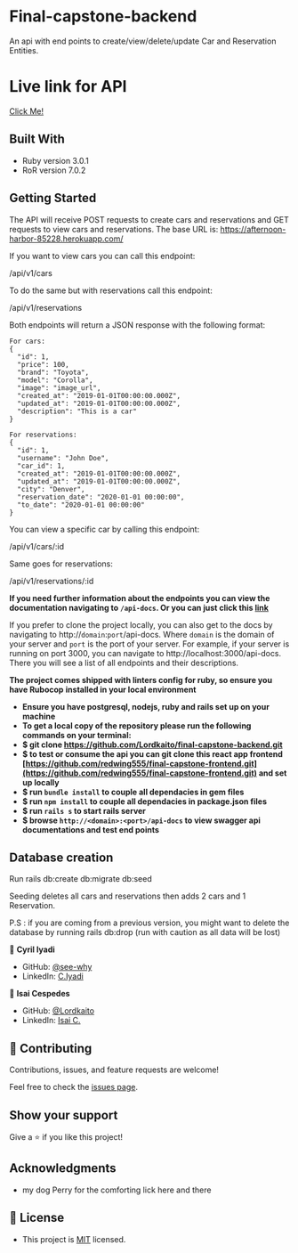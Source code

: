 # Final-capstone-backend

An api with end points to create/view/delete/update Car and Reservation Entities.

# Live link for API
 [Click Me!](https://afternoon-harbor-85228.herokuapp.com/)
## Built With
- Ruby version 3.0.1
- RoR version 7.0.2
## Getting Started

The API will receive POST requests to create cars and reservations and GET requests to view cars and reservations.
The base URL is: https://afternoon-harbor-85228.herokuapp.com/

If you want to view cars you can call this endpoint:

/api/v1/cars

To do the same but with reservations call this endpoint:

/api/v1/reservations

Both endpoints will return a JSON response with the following format:

```
For cars:
{
  "id": 1,
  "price": 100,
  "brand": "Toyota",
  "model": "Corolla",
  "image": "image_url",
  "created_at": "2019-01-01T00:00:00.000Z",
  "updated_at": "2019-01-01T00:00:00.000Z",
  "description": "This is a car"
}

For reservations:
{
  "id": 1,
  "username": "John Doe",
  "car_id": 1,
  "created_at": "2019-01-01T00:00:00.000Z",
  "updated_at": "2019-01-01T00:00:00.000Z",
  "city": "Denver",
  "reservation_date": "2020-01-01 00:00:00",
  "to_date": "2020-01-01 00:00:00"
}
```

You can view a specific car by calling this endpoint:

/api/v1/cars/:id

Same goes for reservations:

/api/v1/reservations/:id

**If you need further information about the endpoints you can view the documentation navigating to `/api-docs`.
Or you can just click this [link](https://afternoon-harbor-85228.herokuapp.com/api-docs)**

If you prefer to clone the project locally, you can also get to the docs by navigating to http://`domain`:`port`/api-docs. Where `domain` is the domain of your server and `port` is the port of your server.
For example, if your server is running on port 3000, you can navigate to http://localhost:3000/api-docs.
There you will see a list of all endpoints and their descriptions.

**The project comes shipped with linters config for ruby, so ensure you have Rubocop**
**installed in your local environment**

- **Ensure you have postgresql, nodejs, ruby and rails set up on your machine**
- **To get a local copy of the repository please run the following commands on your terminal:**
- **$ git clone https://github.com/Lordkaito/final-capstone-backend.git**
- **$ to test or consume the api you can git clone this react app frontend [https://github.com/redwing555/final-capstone-frontend.git](https://github.com/redwing555/final-capstone-frontend.git) and set up locally**
- **$ run `bundle install` to couple all dependacies in gem files**
- **$ run `npm install` to couple all dependacies in package.json files**
- **$ run `rails s` to start rails server**
- **$ browse `http://<domain>:<port>/api-docs` to view swagger api documentations and test end points**
## Database creation
Run rails db:create db:migrate db:seed

Seeding deletes all cars and reservations then adds 2 cars and 1 Reservation.

P.S : if you are coming from a previous version, you might want to delete the database by running rails db:drop (run with caution as all data will be lost)

👤 **Cyril Iyadi**

- GitHub: [@see-why](https://github.com/see-why)
- LinkedIn: [C.Iyadi](https://www.linkedin.com/in/cyril-iyadi/)

👤 **Isai Cespedes**

- GitHub: [@Lordkaito](https://github.com/Lordkaito)
- LinkedIn: [Isai C.](https://www.linkedin.com/in/isaicespedes/)

## 🤝 Contributing

Contributions, issues, and feature requests are welcome!

Feel free to check the [issues page](../../issues/).

## Show your support

Give a ⭐️ if you like this project!

## Acknowledgments
- my dog Perry for the comforting lick here and there
## 📝 License
- This project is [MIT](./LICENSE) licensed.
